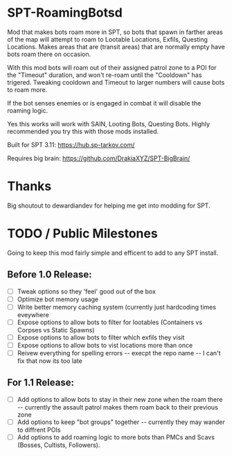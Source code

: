 # SPT-RoamingBotsd
Mod that makes bots roam more in SPT, so bots that spawn in farther areas of the map will attempt to roam to Lootable Locations, Exfils, Questing Locations. Makes areas that are (transit areas) that are normally empty have bots roam there on occasion.

With this mod bots will roam out of their assigned patrol zone to a POI for the "Timeout" duration, and won't re-roam until the "Cooldown" has trigered. Tweaking cooldown and Timeout to larger numbers will cause bots to roam more.

If the bot senses enemies or is engaged in combat it will disable the roaming logic. 

Yes this works will work with SAIN, Looting Bots, Questing Bots. Highly recommended you try this with those mods installed.


Built for SPT 3.11: https://hub.sp-tarkov.com/

Requires big brain: https://github.com/DrakiaXYZ/SPT-BigBrain/


# Thanks

Big shoutout to dewardiandev for helping me get into modding for SPT.

# TODO / Public Milestones

Going to keep this mod fairly simple and efficent to add to any SPT install.

## Before 1.0 Release:

- [ ] Tweak options so they 'feel' good out of the box
- [ ] Optimize bot memory usage
- [ ] Write better memory caching system (currently just hardcoding times eveywhere
- [ ] Expose options to allow bots to filter for lootables (Containers vs Corpses vs Static Spawns)
- [ ] Expose options to allow bots to filter which exfils they visit
- [ ] Expose options to allow bots to vist locations more than once
- [ ] Reivew everything for spelling errors -- execpt the repo name -- I can't fix that now its too late

## For 1.1 Release:

- [ ] Add options to allow bots to stay in their new zone when the roam there -- currently the assault patrol makes them roam back to their previous zone
- [ ] Add options to keep "bot groups" together -- currently they may wander to diffrent POIs 
- [ ] Add options to add roaming logic to more bots than PMCs and Scavs (Bosses, Cultists, Followers).
